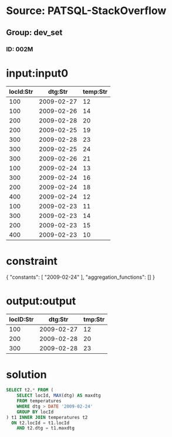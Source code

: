# Source: PATSQL-StackOverflow
## Group: dev_set
### ID: 002M

# input:input0

| locId:Str | dtg:Str | temp:Str |
|---|---|---|
| 100 | 2009-02-27 | 12 |
| 100 | 2009-02-26 | 14 |
| 200 | 2009-02-28 | 20 |
| 200 | 2009-02-25 | 19 |
| 300 | 2009-02-28 | 23 |
| 300 | 2009-02-25 | 24 |
| 300 | 2009-02-26 | 21 |
| 100 | 2009-02-24 | 13 |
| 300 | 2009-02-24 | 16 |
| 200 | 2009-02-24 | 18 |
| 400 | 2009-02-24 | 12 |
| 100 | 2009-02-23 | 11 |
| 300 | 2009-02-23 | 14 |
| 200 | 2009-02-23 | 15 |
| 400 | 2009-02-23 | 10 |

# constraint

{
  "constants": [
    "2009-02-24"
  ],
  "aggregation_functions": []
}

# output:output

| locID:Str | dtg:Str | tmp:Str |
|---|---|---|
| 100 | 2009-02-27 | 12 |
| 200 | 2009-02-28 | 20 |
| 300 | 2009-02-28 | 23 |

# solution

```sql
SELECT t2.* FROM (
    SELECT locId, MAX(dtg) AS maxdtg 
    FROM temperatures
    WHERE dtg > DATE '2009-02-24' 
    GROUP BY locId
) t1 INNER JOIN temperatures t2
  ON t2.locId = t1.locId 
    AND t2.dtg = t1.maxdtg
```
